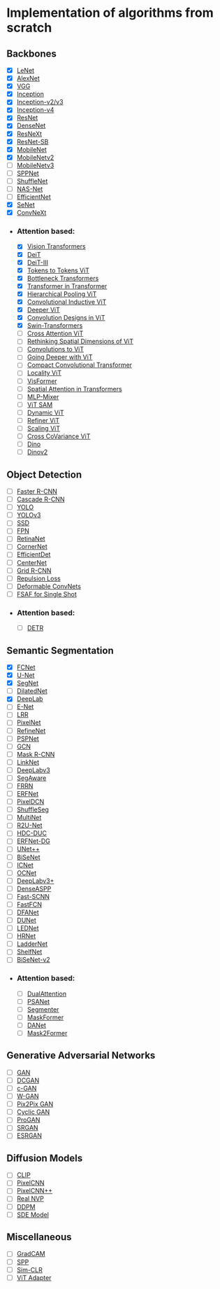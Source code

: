 # Implementation of algorithms from scratch

## Backbones

- [x] [LeNet](http://vision.stanford.edu/cs598_spring07/papers/Lecun98.pdf)
- [x] [AlexNet](https://shivam7569.github.io/cv/backbones_docs/AlexNet/backbones.AlexNet.model.html)
- [x] [VGG](https://arxiv.org/abs/1409.1556)
- [x] [Inception](https://arxiv.org/abs/1409.4842)
- [x] [Inception-v2/v3](https://arxiv.org/abs/1512.00567.pdf)
- [x] [Inception-v4](https://arxiv.org/abs/1602.07261.pdf)
- [x] [ResNet](https://arxiv.org/abs/1512.03385)
- [x] [DenseNet](https://shivam7569.github.io/cv/backbones_docs/DenseNet/backbones.DenseNet.model.html)
- [x] [ResNeXt](https://arxiv.org/abs/1611.05431)
- [x] [ResNet-SB](https://arxiv.org/abs/2110.00476)
- [x] [MobileNet](https://arxiv.org/abs/1704.04861)
- [x] [MobileNetv2](https://arxiv.org/abs/1801.04381)
- [ ] [MobileNetv3](https://arxiv.org/abs/1905.02244.pdf)
- [ ] [SPPNet](https://arxiv.org/abs/1406.4729)
- [ ] [ShuffleNet](https://arxiv.org/abs/1707.01083)
- [ ] [NAS-Net](https://arxiv.org/abs/1707.07012)
- [ ] [EfficientNet](https://arxiv.org/abs/1905.11946)
- [x] [SeNet](https://arxiv.org/abs/1709.01507)
- [x] [ConvNeXt](https://shivam7569.github.io/cv/backbones_docs/ConvNeXt/backbones.ConvNeXt.model.html)
- ### Attention based:
  - [x] [Vision Transformers](https://arxiv.org/abs/2010.11929)
  - [x] [DeiT](https://shivam7569.github.io/cv/backbones_docs/attention_based/DeiT/backbones.DeiT.model.html)
  - [x] [DeiT-III](https://arxiv.org/abs/2204.07118)
  - [x] [Tokens to Tokens ViT](https://arxiv.org/abs/2101.11986.pdf)
  - [x] [Bottleneck Transformers](https://shivam7569.github.io/cv/backbones_docs/attention_based/BoT_ViT/backbones.BoT_ViT.model.html)
  - [x] [Transformer in Transformer](https://arxiv.org/abs/2103.00112v3.pdf)
  - [x] [Hierarchical Pooling ViT](https://shivam7569.github.io/cv/backbones_docs/attention_based/HPool_ViT/backbones.HPool_ViT.model.html)
  - [x] [Convolutional Inductive ViT](https://shivam7569.github.io/cv/backbones_docs/attention_based/ConViT/backbones.ConViT.model.html)
  - [x] [Deeper ViT](https://shivam7569.github.io/cv/backbones_docs/attention_based/DeepViT/backbones.DeepViT.model.html)
  - [x] [Convolution Designs in ViT](https://shivam7569.github.io/cv/backbones_docs/attention_based/CeiT/backbones.CeiT.model.html)
  - [x] [Swin-Transformers](https://arxiv.org/abs/2103.14030)
  - [ ] [Cross Attention ViT](https://arxiv.org/abs/2103.14899.pdf)
  - [ ] [Rethinking Spatial Dimensions of ViT](https://arxiv.org/abs/2103.16302.pdf)
  - [ ] [Convolutions to ViT](https://arxiv.org/abs/2103.15808.pdf)
  - [ ] [Going Deeper with ViT](https://arxiv.org/abs/2103.17239.pdf)
  - [ ] [Compact Convolutional Transformer](https://arxiv.org/abs/2104.05704v4.pdf)
  - [ ] [Locality ViT](https://arxiv.org/abs/2104.05707.pdf)
  - [ ] [VisFormer](https://arxiv.org/abs/2104.12533.pdf)
  - [ ] [Spatial Attention in Transformers](https://arxiv.org/abs/2104.13840v4)
  - [ ] [MLP-Mixer](https://arxiv.org/abs/2105.01601.pdf)
  - [ ] [ViT SAM](https://arxiv.org/abs/2106.01548.pdf)
  - [ ] [Dynamic ViT](https://arxiv.org/abs/2106.02034)
  - [ ] [Refiner ViT](https://arxiv.org/abs/2106.03714)
  - [ ] [Scaling ViT](https://arxiv.org/abs/2106.04560.pdf)
  - [ ] [Cross CoVariance ViT](https://arxiv.org/abs/2106.09681.pdf)
  - [ ] [Dino](https://arxiv.org/abs/2104.14294)
  - [ ] [Dinov2](https://arxiv.org/abs/2304.07193)

## Object Detection

- [ ] [Faster R-CNN](https://arxiv.org/abs/1506.01497)
- [ ] [Cascade R-CNN](https://arxiv.org/abs/1712.00726)
- [ ] [YOLO](https://arxiv.org/abs/1506.02640)
- [ ] [YOLOv3](https://arxiv.org/abs/1804.02767)
- [ ] [SSD](https://arxiv.org/abs/1512.02325)
- [ ] [FPN](https://arxiv.org/abs/1612.03144)
- [ ] [RetinaNet](https://arxiv.org/abs/1708.02002)
- [ ] [CornerNet](https://arxiv.org/abs/1808.01244.pdf)
- [ ] [EfficientDet](https://arxiv.org/abs/1911.09070)
- [ ] [CenterNet](https://arxiv.org/abs/1904.08189)
- [ ] [Grid R-CNN](https://arxiv.org/abs/1811.12030.pdf)
- [ ] [Repulsion Loss](https://arxiv.org/abs/1711.07752.pdf)
- [ ] [Deformable ConvNets](https://arxiv.org/abs/1703.06211.pdf)
- [ ] [FSAF for Single Shot](https://arxiv.org/abs/1903.00621.pdf)
* ### Attention based:
  - [ ] [DETR](https://arxiv.org/abs/2005.12872)

## Semantic Segmentation

- [x] [FCNet](https://arxiv.org/abs/1411.4038.pdf)
- [x] [U-Net](https://arxiv.org/abs/1505.04597)
- [x] [SegNet](https://arxiv.org/abs/1511.00561.pdf)
- [ ] [DilatedNet](https://arxiv.org/pdf/1511.07122.pdf)
- [x] [DeepLab](https://arxiv.org/abs/1606.00915)
- [ ] [E-Net](https://arxiv.org/abs/1606.02147.pdf)
- [ ] [LRR](https://arxiv.org/pdf/1605.02264.pdf)
- [ ] [PixelNet](https://arxiv.org/pdf/1609.06694)
- [ ] [RefineNet](https://arxiv.org/abs/1611.06612.pdf)
- [ ] [PSPNet](https://arxiv.org/abs/1612.01105.pdf)
- [ ] [GCN](https://arxiv.org/pdf/1703.02719.pdf)
- [ ] [Mask R-CNN](https://arxiv.org/abs/1703.06870)
- [ ] [LinkNet](https://arxiv.org/pdf/1707.03718.pdf)
- [ ] [DeepLabv3](https://arxiv.org/abs/1706.05587)
- [ ] [SegAware](https://arxiv.org/pdf/1708.04607.pdf)
- [ ] [FRRN](https://openaccess.thecvf.com/content_cvpr_2017/papers/Pohlen_Full-Resolution_Residual_Networks_CVPR_2017_paper.pdf)
- [ ] [ERFNet](https://ieeexplore.ieee.org/stamp/stamp.jsp?tp=&arnumber=8063438)
- [ ] [PixelDCN](https://arxiv.org/pdf/1705.06820.pdf)
- [ ] [ShuffleSeg](https://arxiv.org/pdf/1803.03816.pdf)
- [ ] [MultiNet](https://arxiv.org/pdf/1612.07695.pdf)
- [ ] [R2U-Net](https://arxiv.org/abs/1802.06955.pdf)
- [ ] [HDC-DUC](https://arxiv.org/pdf/1702.08502.pdf)
- [ ] [ERFNet-DG](https://arxiv.org/abs/1806.08522.pdf)
- [ ] [UNet++](https://arxiv.org/pdf/1807.10165.pdf)
- [ ] [BiSeNet](https://arxiv.org/abs/1808.00897.pdf)
- [ ] [ICNet](https://arxiv.org/pdf/1704.08545.pdf)
- [ ] [OCNet](https://arxiv.org/abs/1809.00916.pdf)
- [ ] [DeepLabv3+](https://arxiv.org/abs/1802.02611.pdf)
- [ ] [DenseASPP](https://openaccess.thecvf.com/content_cvpr_2018/papers/Yang_DenseASPP_for_Semantic_CVPR_2018_paper.pdf)
- [ ] [Fast-SCNN](https://arxiv.org/pdf/1902.04502.pdf)
- [ ] [FastFCN](https://arxiv.org/pdf/1903.11816.pdf)
- [ ] [DFANet](https://arxiv.org/pdf/1904.02216.pdf)
- [ ] [DUNet](https://arxiv.org/pdf/1903.02120.pdf)
- [ ] [LEDNet](https://arxiv.org/pdf/1905.02423.pdf)
- [ ] [HRNet](https://arxiv.org/abs/1908.07919.pdf)
- [ ] [LadderNet](https://arxiv.org/pdf/1810.07810.pdf)
- [ ] [ShelfNet](https://arxiv.org/pdf/1811.11254.pdf)
- [ ] [BiSeNet-v2](https://arxiv.org/abs/2004.02147)
* ### Attention based:
  - [ ] [DualAttention](https://arxiv.org/pdf/1809.02983)
  - [ ] [PSANet](https://hszhao.github.io/papers/eccv18_psanet.pdf)
  - [ ] [Segmenter](https://arxiv.org/abs/2105.05633)
  - [ ] [MaskFormer](https://arxiv.org/abs/2107.06278)
  - [ ] [DANet](https://arxiv.org/abs/1809.02983.pdf)
  - [ ] [Mask2Former](https://arxiv.org/abs/2112.01527)
 
 ## Generative Adversarial Networks

- [ ] [GAN](https://arxiv.org/abs/1406.2661)
- [ ] [DCGAN](https://arxiv.org/abs/1511.06434)
- [ ] [c-GAN](https://arxiv.org/abs/1411.1784)
- [ ] [W-GAN](https://arxiv.org/abs/1701.07875)
- [ ] [Pix2Pix GAN](https://arxiv.org/abs/1611.07004)
- [ ] [Cyclic GAN](https://arxiv.org/abs/1703.10593)
- [ ] [ProGAN](https://arxiv.org/abs/1710.10196)
- [ ] [SRGAN](https://arxiv.org/abs/1609.04802)
- [ ] [ESRGAN](https://arxiv.org/abs/1809.00219)

## Diffusion Models

- [ ] [CLIP](https://arxiv.org/abs/2103.00020)
- [ ] [PixelCNN](https://arxiv.org/abs/1606.05328)
- [ ] [PixelCNN++](https://arxiv.org/abs/1701.05517)
- [ ] [Real NVP](https://arxiv.org/abs/1605.08803)
- [ ] [DDPM](https://arxiv.org/abs/2006.11239)
- [ ] [SDE Model](https://arxiv.org/abs/2011.13456)

## Miscellaneous

- [ ] [GradCAM](https://arxiv.org/abs/1610.02391)
- [ ] [SPP](https://arxiv.org/abs/1406.4729)
- [ ] [Sim-CLR](https://arxiv.org/abs/2002.05709)
- [ ] [ViT Adapter](https://arxiv.org/abs/2205.08534)
